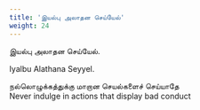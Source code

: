 ```yaml
---
title: 'இயல்பு அலாதன செய்யேல்'
weight: 24
---
```

 

இயல்பு அலாதன செய்யேல்.

Iyalbu Alathana Seyyel.

நல்லொழுக்கத்துக்கு மாறான செயல்களைச் செய்யாதே  
Never indulge in actions that display bad conduct